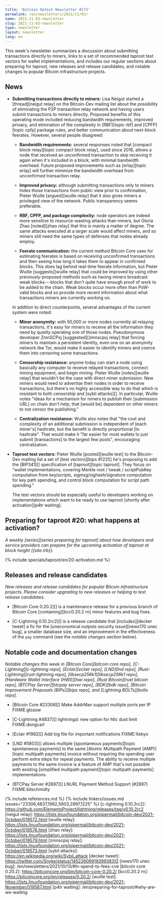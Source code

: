 ```yaml
---
title: 'Bitcoin Optech Newsletter #173'
permalink: /en/newsletters/2021/11/03/
name: 2021-11-03-newsletter
slug: 2021-11-03-newsletter
type: newsletter
layout: newsletter
lang: en
---
```

This week's newsletter summarizes a discussion about submitting
transactions directly to miners, links to a set of recommended taproot test
vectors for wallet implementations, and includes our regular sections about
preparing for taproot, new releases and release candidates, and notable changes
to popular Bitcoin infrastructure projects.

## News

- **Submitting transactions directly to miners:** Lisa Neigut started a
  [thread][neigut relay] on the Bitcoin-Dev mailing list about the
  possibility of eliminating the P2P transaction relay network and
  having users submit transactions to miners directly.  Proposed
  benefits of this operating mode included reducing bandwidth
  requirements, improved privacy, and elimination of the complexity in
  [RBF][topic rbf] and [CPFP][topic cpfp] package rules, and better
  communication about next-block feerates.  However, several people
  disagreed:

  - **Bandwidth requirements:** several responses noted that
    [compact block relay][topic compact block relay], used since 2016,
    allows a node that received an unconfirmed transaction to skip
    receiving it again when it's included in a block, with minimal
    bandwidth overhead.  Future proposed improvements such as
    [erlay][topic erlay] will further minimize the bandwidth overhead
    from unconfirmed transaction relay.

  - **Improved privacy:** although submitting transactions only to
    miners hides those transactions from public view prior to
    confirmation, Pieter Wuille [argued][wuille relay] that it also
    gives miners a privileged view of the network.  Public transparency
    seems preferable.

  - **RBF, CPFP, and package complexity:** node operators are indeed
    more sensitive to resource-wasting attacks than miners, but Gloria
    Zhao [noted][zhao relay] that this is mainly a matter of degree.
    The same attacks executed at a larger scale would affect miners, and
    so miners still need the same types of defenses that nodes already
    employ.

  - **Feerate communication:** the current method Bitcoin Core uses for
    estimating feerates is based on receiving unconfirmed transactions and
    then seeing how long it takes them to appear in confirmed blocks.  This
    does lag behind real-time feerate information, but Pieter Wuille
    [suggests][wuille relay] that could be improved by using other
    previously-proposed methods such as having miners broadcast weak
    blocks---blocks that don't quite have enough proof of work to be
    added to the chain.  Weak blocks occur more often than PoW-valid
    blocks and so provide more recent information about what
    transactions miners are currently working on.

  In addition to direct counterpoints, several advantages of the current
  system were noted:

    - **Miner anonymity:** with 50,000 or more nodes currently all
      relaying transactions, it's easy for miners to receive all the
      information they need by quietly operating one of those nodes.
      Pseudonymous developer ZmnSCPxj [suggested][zmnscpxj relay] that
      forcing miners to maintain a persistent identity, even one on an
      anonymity network like Tor, would make it easier to
      identify miners and coerce them into censoring some transactions.

    - **Censorship resistance:** anyone today can start a node using
      basically any computer to receive relayed transactions, connect
      mining equipment, and begin mining.  Pieter Wuille [notes][wuille
      relay] that wouldn't be the case with direct miner submission.
      New miners would need to advertise their nodes in order to receive
      transactions, but there's no highly accessible way to do that
      which is resistant to both censorship and [sybil attacks][].  In
      particular, Wuille notes "ideas for a mechanism for miners to
      publish their [submission URL] on chain don't help; that [would
      be] dependent on other miners to not censor the publishing."

    - **Centralization resistance:** Wuille also notes that "the cost and
      complexity of an additional submission is independent of [each
      miner's] hashrate, but the benefit is directly proportional [to
      hashrate".  That would make it "far easier for most wallets to
      just submit [transactions] to the largest few pools", encouraging
      centralization.

- **Taproot test vectors:** Pieter Wuille [posted][wuille test] to the
  Bitcoin-Dev mailing list a set of [test vectors][bips #1225] he's
  proposing to add the [BIP341][] specification of [taproot][topic
  taproot].  They focus on "wallet implementations, covering Merkle root
  / tweak / scriptPubKey computation from key/scripts,
  sigmsg/sighash/signature computation for key path spending, and
  control block computation for script path spending."

    The test vectors should be especially useful to developers working
    on implementations which want to be ready to use taproot [shortly
    after activation][p4tr waiting].

## Preparing for taproot #20: what happens at activation?

*A weekly [series][series preparing for taproot] about how developers
and service providers can prepare for the upcoming activation of taproot
at block height {{site.trb}}.*

{% include specials/taproot/en/20-activation.md %}

## Releases and release candidates

*New releases and release candidates for popular Bitcoin infrastructure
projects.  Please consider upgrading to new releases or helping to test
release candidates.*

- [Bitcoin Core 0.20.2][] is a maintenance release for a previous branch
  of Bitcoin Core [containing][bcc0.20.2 rn] minor features and
  bug fixes.

- [C-Lightning 0.10.2rc2][] is a release candidate that [includes][decker
  tweet] a fix for the [uneconomical outputs security issue][news170
  unec bug], a smaller database size, and an improvement in the
  effectiveness of the `pay` command (see the *notable changes* section
  below).

## Notable code and documentation changes

*Notable changes this week in [Bitcoin Core][bitcoin core repo],
[C-Lightning][c-lightning repo], [Eclair][eclair repo], [LND][lnd repo],
[Rust-Lightning][rust-lightning repo], [libsecp256k1][libsecp256k1
repo], [Hardware Wallet Interface (HWI)][hwi repo],
[Rust Bitcoin][rust bitcoin repo], [BTCPay Server][btcpay server repo],
[BDK][bdk repo], [Bitcoin Improvement Proposals (BIPs)][bips repo], and
[Lightning BOLTs][bolts repo].*

- [Bitcoin Core #23306][] Make AddrMan support multiple ports per IP FIXME:glozow

- [C-Lightning #4837][] lightningd: new option for htlc dust limit FIXME:dongcarl

- [Eclair #1982][] Add log file for important notifications FIXME:Xekyo

- [LND #5803][] allows multiple [spontaneous payments][topic spontaneous
  payments] to the same [Atomic Multipath Payment (AMP)][topic multipath
  payments] invoice without requiring the spending user perform extra
  steps for repeat payments.  The ability to receive multiple payments
  to the same invoice is a feature of AMP that's not possible with
  existing [simplified multipath payment][topic multipath payments]
  implementations.

- [BTCPay Server #2897][] LNURL Payment Method Support (#2897) FIXME:bitschmidty

{% include references.md %}
{% include linkers/issues.md issues="23306,4837,1982,5803,2897,1225" %}
[c-lightning 0.10.2rc2]: https://github.com/ElementsProject/lightning/releases/tag/v0.10.2rc2
[neigut relay]: https://lists.linuxfoundation.org/pipermail/bitcoin-dev/2021-October/019572.html
[wuille relay]: https://lists.linuxfoundation.org/pipermail/bitcoin-dev/2021-October/019578.html
[zhao relay]: https://lists.linuxfoundation.org/pipermail/bitcoin-dev/2021-October/019579.html
[zmnscpxj relay]: https://lists.linuxfoundation.org/pipermail/bitcoin-dev/2021-October/019573.html
[sybil attacks]: https://en.wikipedia.org/wiki/Sybil_attack
[decker tweet]: https://twitter.com/Snyke/status/1452260691939938312
[news170 unec bug]: /en/newsletters/2021/10/13/#ln-spend-to-fees-cve
[bitcoin core 0.20.2]: https://bitcoincore.org/bin/bitcoin-core-0.20.2/
[bcc0.20.2 rn]: https://bitcoincore.org/en/releases/0.20.2/
[wuille test]: https://lists.linuxfoundation.org/pipermail/bitcoin-dev/2021-November/019587.html
[p4tr waiting]: /en/preparing-for-taproot/#why-are-we-waiting
